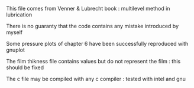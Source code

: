 This file comes from Venner & Lubrecht book : multilevel method in lubrication

There is no guaranty that the code contains any mistake introduced by myself

Some pressure plots of chapter 6 have been successfully reproduced with gnuplot

The film thikness file contains values but do not  represent the film : this should be fixed

The c file may be compiled with any c compiler : tested with intel and gnu
